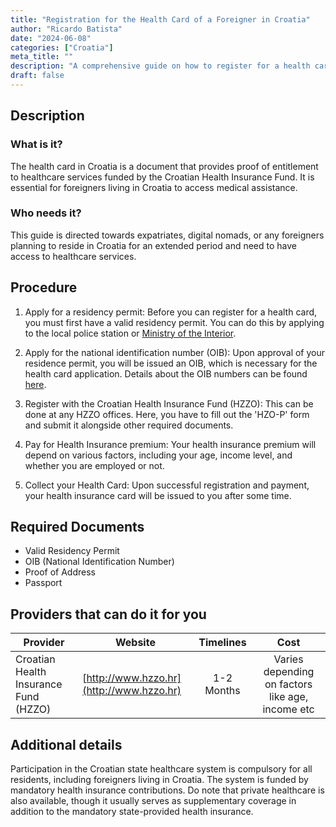```yaml
---
title: "Registration for the Health Card of a Foreigner in Croatia"
author: "Ricardo Batista"
date: "2024-06-08"
categories: ["Croatia"]
meta_title: ""
description: "A comprehensive guide on how to register for a health card in Croatia as a foreigner."
draft: false
---
```


## Description
### What is it?
The health card in Croatia is a document that provides proof of entitlement to healthcare services funded by the Croatian Health Insurance Fund. It is essential for foreigners living in Croatia to access medical assistance.

### Who needs it?
This guide is directed towards expatriates, digital nomads, or any foreigners planning to reside in Croatia for an extended period and need to have access to healthcare services.

## Procedure
1. Apply for a residency permit: Before you can register for a health card, you must first have a valid residency permit. You can do this by applying to the local police station or [Ministry of the Interior](http://www.mup.hr/1266.aspx).

2. Apply for the national identification number (OIB): Upon approval of your residence permit, you will be issued an OIB, which is necessary for the health card application. Details about the OIB numbers can be found [here](http://www.porezna-uprava.hr/en/Pages/oib.aspx).

3. Register with the Croatian Health Insurance Fund (HZZO): This can be done at any HZZO offices. Here, you have to fill out the 'HZO-P' form and submit it alongside other required documents.

4. Pay for Health Insurance premium: Your health insurance premium will depend on various factors, including your age, income level, and whether you are employed or not.

5. Collect your Health Card: Upon successful registration and payment, your health insurance card will be issued to you after some time. 

## Required Documents
- Valid Residency Permit
- OIB (National Identification Number)
- Proof of Address
- Passport

## Providers that can do it for you

| Provider                 |         Website                        |  Timelines |       Cost      |
| ------------------- | ------------------------------- | :--------: | :--------: |
| Croatian Health Insurance Fund (HZZO) |  [http://www.hzzo.hr](http://www.hzzo.hr)    |  1-2 Months   | Varies depending on factors like age, income etc |

## Additional details
Participation in the Croatian state healthcare system is compulsory for all residents, including foreigners living in Croatia. The system is funded by mandatory health insurance contributions. Do note that private healthcare is also available, though it usually serves as supplementary coverage in addition to the mandatory state-provided health insurance.